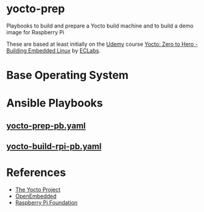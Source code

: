 # yocto-prep
Playbooks to build and prepare a Yocto build machine and to build a demo image for Raspberry Pi

These are based at least initially on the [Udemy](https://udemy.com) course [Yocto: Zero to Hero - Building Embedded Linux](https://www.udemy.com/course/yocto-zero-to-hero) by [ECLabs](https://www.udemy.com/user/eclabs/).

# Base Operating System

# Ansible Playbooks

## [yocto-prep-pb.yaml](./yocto-prep-pb.yaml)

## [yocto-build-rpi-pb.yaml](./yocto-build-rpi-pb.yaml)


# References

* [The Yocto Project](https://yoctoproject.org)
* [OpenEmbedded](https:www.openembedded.org)
* [Raspberry Pi Foundation](https://raspberrypi.org)
